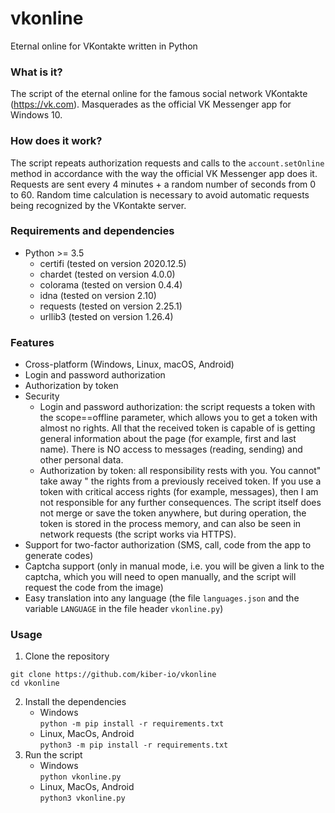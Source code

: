 # vkonline
Eternal online for VKontakte written in Python

### What is it?
The script of the eternal online for the famous social network VKontakte (https://vk.com).
Masquerades as the official VK Messenger app for Windows 10.

### How does it work?
The script repeats authorization requests and calls to the `account.setOnline` method in accordance with the way the official VK Messenger app does it.
Requests are sent every 4 minutes + a random number of seconds from 0 to 60. Random time calculation is necessary to avoid automatic requests being recognized by the VKontakte server.

### Requirements and dependencies
- Python >= 3.5
    - certifi (tested on version 2020.12.5)
    - chardet (tested on version 4.0.0)
    - colorama (tested on version 0.4.4)
    - idna (tested on version 2.10)
    - requests (tested on version 2.25.1)
    - urllib3 (tested on version 1.26.4)

### Features
- Cross-platform (Windows, Linux, macOS, Android)
- Login and password authorization
- Authorization by token
- Security
    - Login and password authorization: the script requests a token with the scope==offline parameter, which allows you to get a token with almost no rights. All that the received token is capable of is getting general information about the page (for example, first and last name). There is NO access to messages (reading, sending) and other personal data.
    - Authorization by token: all responsibility rests with you. You cannot" take away " the rights from a previously received token. If you use a token with critical access rights (for example, messages), then I am not responsible for any further consequences. The script itself does not merge or save the token anywhere, but during operation, the token is stored in the process memory, and can also be seen in network requests (the script works via HTTPS).
- Support for two-factor authorization (SMS, call, code from the app to generate codes)
- Captcha support (only in manual mode, i.e. you will be given a link to the captcha, which you will need to open manually, and the script will request the code from the image)
- Easy translation into any language (the file `languages.json` and the variable `LANGUAGE` in the file header `vkonline.py`)

### Usage
1. Clone the repository
```
git clone https://github.com/kiber-io/vkonline
cd vkonline
```
2. Install the dependencies
    - Windows  
    `python -m pip install -r requirements.txt`
    - Linux, MacOs, Android  
    `python3 -m pip install -r requirements.txt`
3. Run the script
    - Windows  
    `python vkonline.py`
    - Linux, MacOs, Android  
    `python3 vkonline.py`